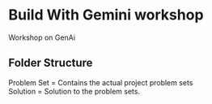 # Build With Gemini workshop
Workshop on GenAi

## Folder Structure
Problem Set = Contains the actual project problem sets \
Solution = Solution to the problem sets.
